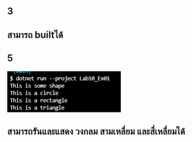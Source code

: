## 3
## สามารถ builtได้ 

## 5
![alt text](image.png)
## สามารถรันและแสดง วงกลม สามเหลี่ยม และสี่เหลี่ยมได้